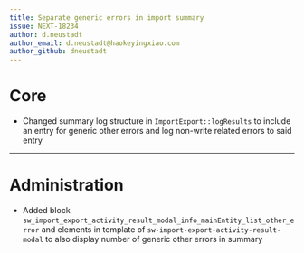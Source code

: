 ```yaml
---
title: Separate generic errors in import summary
issue: NEXT-18234
author: d.neustadt
author_email: d.neustadt@haokeyingxiao.com 
author_github: dneustadt
---
```

# Core
* Changed summary log structure in `ImportExport::logResults` to include an entry for generic other errors and log non-write related errors to said entry
___
# Administration
* Added block `sw_import_export_activity_result_modal_info_mainEntity_list_other_error` and elements in template of `sw-import-export-activity-result-modal` to also display number of generic other errors in summary
